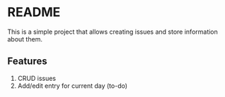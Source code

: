 # README

This is a simple project that allows creating issues and store information about them.

## Features
1. CRUD issues
2. Add/edit entry for current day (to-do) 
